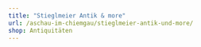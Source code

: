 ```yaml
---
title: "Stieglmeier Antik & more"
url: /aschau-im-chiemgau/stieglmeier-antik-und-more/
shop: Antiquitäten
---
```

